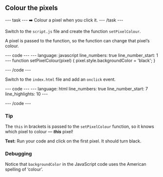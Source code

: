 <h2 class="c-project-heading--task">Colour the pixels</h2>

--- task ---
➡️ Colour a pixel when you click it.
--- /task --- 

Switch to the `script.js` file and create the function `setPixelColour`. 

A pixel is passed to the function, so the function can change that pixel’s colour.

<div class="c-project-code">
--- code ---
---
language: javascript
line_numbers: true
line_number_start: 1
---
function setPixelColour(pixel)
{
  pixel.style.backgroundColor = 'black';
}

--- /code ---
</div>

Switch to the `index.html` file and add an `onclick` event.

<div class="c-project-code">
--- code ---
---
language: html
line_numbers: true
line_number_start: 7
line_highlights: 10
---
<body>
  <div id="art">
    <div class = "row">
      <div class="pixel" onclick="setPixelColour(this)"></div>
      <div class="pixel"></div>
      <div class="pixel"></div>

--- /code ---
</div>

<div class="c-project-callout c-project-callout--tip">

### Tip
The `this` in brackets is passed to the `setPixelColour` function, so it knows which pixel to colour — ***this*** pixel!
</div>

**Test:** Run your code and click on the first pixel. It should turn black.

<div class="c-project-callout c-project-callout--debug">

### Debugging

Notice that `backgroundColor` in the JavaScript code uses the American spelling of ‘colour’.

</div>
